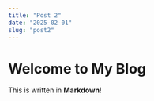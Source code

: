 ```yaml
---
title: "Post 2"
date: "2025-02-01"
slug: "post2"
---
```


# Welcome to My Blog

This is written in **Markdown**!